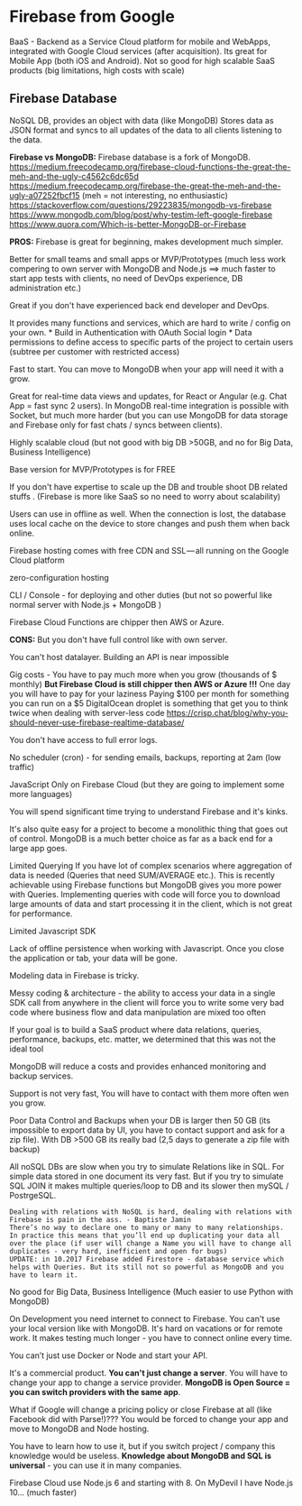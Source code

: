 # Firebase from Google
BaaS - Backend as a Service
Cloud platform for mobile and WebApps, integrated with Google Cloud services (after acquisition).
Its great for Mobile App (both iOS and Android).
Not so good for high scalable SaaS products (big limitations, high costs with scale)

## Firebase Database
NoSQL DB, provides an object with data (like MongoDB)
Stores data as JSON format and syncs to all updates of the data to all clients listening to the data.

**Firebase vs MongoDB:**
Firebase database is a fork of MongoDB.
https://medium.freecodecamp.org/firebase-cloud-functions-the-great-the-meh-and-the-ugly-c4562c6dc65d
https://medium.freecodecamp.org/firebase-the-great-the-meh-and-the-ugly-a07252fbcf15
(meh = not interesting, no enthusiastic)
https://stackoverflow.com/questions/29223835/mongodb-vs-firebase
https://www.mongodb.com/blog/post/why-testim-left-google-firebase
https://www.quora.com/Which-is-better-MongoDB-or-Firebase


**PROS:**
Firebase is great for beginning, makes development much simpler.

Better for small teams and small apps or MVP/Prototypes (much less work compering to own server with MongoDB and Node.js ==> much faster to start app tests with clients, no need of DevOps experience, DB administration etc.)

Great if you don't have experienced back end developer and DevOps.

It provides many functions and services, which are hard to write / config on your own.
    * Build in Authentication with OAuth Social login
    * Data permissions to define access to specific parts of the project to certain users (subtree per customer with restricted access)

Fast to start. You can move to MongoDB when your app will need it with a grow.

Great for real-time data views and updates, for React or Angular (e.g. Chat App = fast sync 2 users).
In MongoDB real-time integration is possible with Socket, but much more harder (but you can use MongoDB for data storage and Firebase only for fast chats / syncs between clients).

Highly scalable cloud (but not good with big DB >50GB, and no for Big Data, Business Intelligence)

Base version for MVP/Prototypes is for FREE

If you don't have expertise to scale up the DB and trouble shoot DB related stuffs . (Firebase is more like SaaS so no need to worry about scalability)

Users can use in offline as well. When the connection is lost, the database uses local cache on the device to store changes and push them when back online.

Firebase hosting comes with free CDN and SSL — all running on the Google Cloud platform

zero-configuration hosting

CLI / Console - for deploying and other duties (but not so powerful like normal server with Node.js + MongoDB )

Firebase Cloud Functions are chipper then AWS or Azure.



**CONS:**
But you don't have full control like with own server.

You can't host datalayer. Building an API is near impossible

Gig costs - You have to pay much more when you grow (thousands of $ monthly)
**But Firebase Cloud is still chipper then AWS or Azure !!!**
    One day you will have to pay for your laziness
    Paying $100 per month for something you can run on a $5 DigitalOcean droplet is something that get you to think twice when dealing with server-less code
    https://crisp.chat/blog/why-you-should-never-use-firebase-realtime-database/


You don't have access to full error logs.

No scheduler (cron) - for sending emails, backups, reporting at 2am (low traffic)

JavaScript Only on Firebase Cloud (but they are going to implement some more languages)

You will spend significant time trying to understand Firebase and it's kinks.

It's also quite easy for a project to become a monolithic thing that goes out of control. MongoDB is a much better choice as far as a back end for a large app goes.

Limited Querying
If you have lot of complex scenarios where aggregation of data is needed (Queries that need SUM/AVERAGE etc.). This is recently achievable using Firebase functions but MongoDB gives you more power with Queries.
Implementing queries with code will force you to download large amounts of data and start processing it in the client, which is not great for performance.

Limited Javascript SDK

Lack of offline persistence when working with Javascript. Once you close the application or tab, your data will be gone.

Modeling data in Firebase is tricky.

Messy coding & architecture - the ability to access your data in a single SDK call from anywhere in the client will force you to write some very bad code where business flow and data manipulation are mixed too often

If your goal is to build a SaaS product where data relations, queries, performance, backups, etc. matter, we determined that this was not the ideal tool

MongoDB will reduce a costs and provides enhanced monitoring and backup services.

Support is not very fast, You will have to contact with them more often wen you grow.

Poor Data Control and Backups when your DB is larger then 50 GB (its impossible to export data by UI, you have to contact support and ask for a zip file). With DB >500 GB its really bad (2,5 days to generate a zip file with backup)

All noSQL DBs are slow when you try to simulate Relations like in SQL. For simple data stored in one document its very fast. But if you try to simulate SQL JOIN it makes multiple queries/loop to DB and its slower then mySQL / PostrgeSQL.

    Dealing with relations with NoSQL is hard, dealing with relations with Firebase is pain in the ass. - Baptiste Jamin
    There’s no way to declare one to many or many to many relationships. In practice this means that you’ll end up duplicating your data all over the place (if user will change a Name you will have to change all duplicates - very hard, inefficient and open for bugs)
    UPDATE: in 10.2017 Firebase added Firestore - database service which helps with Queries. But its still not so powerful as MongoDB and you have to learn it.

No good for Big Data, Business Intelligence (Much easier to use Python with MongoDB)

On Development you need internet to connect to Firebase. You can't use your local version like with MongoDB. It's hard on vacations or for remote work.
    It makes testing much longer - you have to connect online every time.

You can’t just use Docker or Node and start your API.

It's a commercial product. **You can't just change a server**. You will have to change your app to change a service provider. **MongoDB is Open Source = you can switch providers with the same app**.

What if Google will change a pricing policy or close Firebase at all (like Facebook did with Parse!)??? You would be forced to change your app and move to MongoDB and Node hosting.

You have to learn how to use it, but if you switch project / company this knowledge would be useless. **Knowledge about MongoDB and SQL is universal** - you can use it in many companies.

Firebase Cloud use Node.js 6 and starting with 8. On MyDevil I have Node.js 10... (much faster)